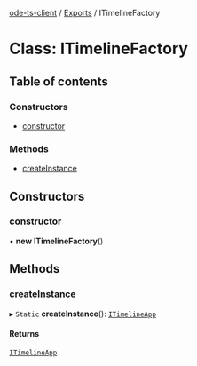 [ode-ts-client](../README.md) / [Exports](../modules.md) / ITimelineFactory

# Class: ITimelineFactory

## Table of contents

### Constructors

- [constructor](ITimelineFactory.md#constructor)

### Methods

- [createInstance](ITimelineFactory.md#createinstance)

## Constructors

### constructor

• **new ITimelineFactory**()

## Methods

### createInstance

▸ `Static` **createInstance**(): [`ITimelineApp`](../interfaces/ITimelineApp.md)

#### Returns

[`ITimelineApp`](../interfaces/ITimelineApp.md)
